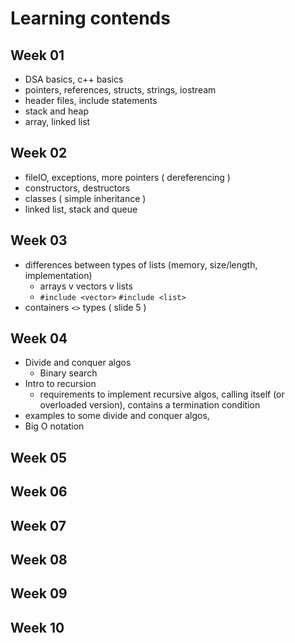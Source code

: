 # Learning contends


## Week 01

- DSA basics, c++ basics
- pointers, references, structs, strings, iostream
- header files, include statements
- stack and heap
- array, linked list

## Week 02

- fileIO, exceptions, more pointers ( dereferencing )
- constructors, destructors
- classes ( simple inheritance )
- linked list, stack and queue

## Week 03

- differences between types of lists (memory, size/length, implementation)
  - arrays v vectors v lists
  - `#include <vector>` `#include <list>`
- containers `<>` types ( slide 5 )


## Week 04

- Divide and conquer algos
  - Binary search
- Intro to recursion
  - requirements to implement recursive algos, calling itself (or overloaded version), contains a termination condition
- examples to some divide and conquer algos, 
- Big O notation

## Week 05
## Week 06
## Week 07
## Week 08
## Week 09
## Week 10

